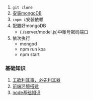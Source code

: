 1. `git clone`
2. [安装mongoDB](https://www.mongodb.com/)
3. `cnpm i`安装依赖
4. 配置好mongoDB
    - (./server/model.js)中账号密码端口
5. 依次执行
    - mongod
    - npm run koa
    - npm start

### 基础知识
1. [工欲利其事，必先利其器](./doc/VSCode.md)
2. [前端环境搭建](./doc/Front-enviroment.md)
3. [node基础知识](./doc/Node.md)